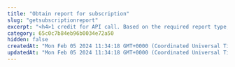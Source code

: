 ```yaml
---
title: "Obtain report for subscription"
slug: "getsubscriptionreport"
excerpt: "<h4>1 credit for API call. Based on the required report type, additional credits may be charged.</h4><br/>\n<p>Obtain report from subscription based on its type. Following reports are supported:\n<ul>\n<li><b>ACCOUNT_BALANCE_LIMIT</b> - obtain list of all ledger accounts with account balance above the limit. 1 credit per 50 returned records is charged.</li>\n<li><b>TRANSACTION_HISTORY_REPORT</b> - obtain list of all ledger transaction for last X hours from the time of invocation. 1 credit per 50 returned records is charged.</li>\n</ul></p>"
category: 65c0c7b84eb96b0034e72a50
hidden: false
createdAt: "Mon Feb 05 2024 11:34:18 GMT+0000 (Coordinated Universal Time)"
updatedAt: "Mon Feb 05 2024 11:34:18 GMT+0000 (Coordinated Universal Time)"
---
```

